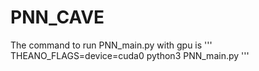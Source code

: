 # PNN_CAVE

The command to run PNN_main.py with gpu is
'''
THEANO_FLAGS=device=cuda0 python3 PNN_main.py
'''

